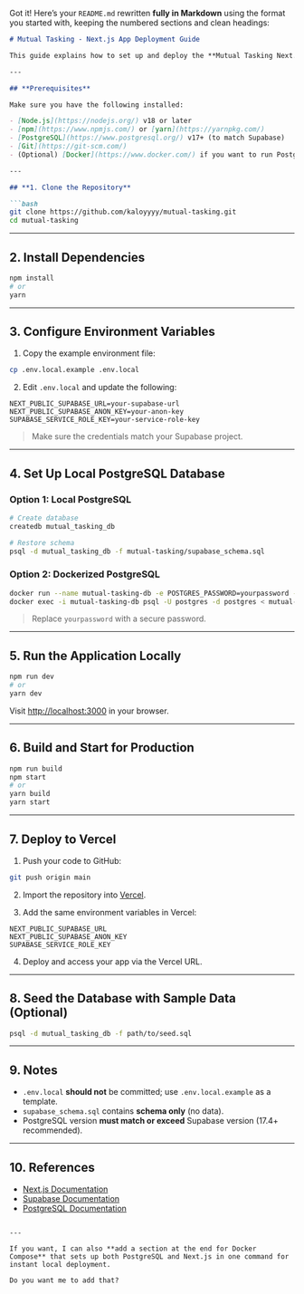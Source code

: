 Got it! Here’s your `README.md` rewritten **fully in Markdown** using the format you started with, keeping the numbered sections and clean headings:

````markdown
# Mutual Tasking - Next.js App Deployment Guide

This guide explains how to set up and deploy the **Mutual Tasking Next.js app** locally or on a server using the provided environment variables example (`.env.local.example`) and the Supabase schema SQL file (`supabase_schema.sql`).

---

## **Prerequisites**

Make sure you have the following installed:

- [Node.js](https://nodejs.org/) v18 or later
- [npm](https://www.npmjs.com/) or [yarn](https://yarnpkg.com/)
- [PostgreSQL](https://www.postgresql.org/) v17+ (to match Supabase)
- [Git](https://git-scm.com/)
- (Optional) [Docker](https://www.docker.com/) if you want to run PostgreSQL in a container

---

## **1. Clone the Repository**

```bash
git clone https://github.com/kaloyyyy/mutual-tasking.git
cd mutual-tasking
````

---

## **2. Install Dependencies**

```bash
npm install
# or
yarn
```

---

## **3. Configure Environment Variables**

1. Copy the example environment file:

```bash
cp .env.local.example .env.local
```

2. Edit `.env.local` and update the following:

```env
NEXT_PUBLIC_SUPABASE_URL=your-supabase-url
NEXT_PUBLIC_SUPABASE_ANON_KEY=your-anon-key
SUPABASE_SERVICE_ROLE_KEY=your-service-role-key
```

> Make sure the credentials match your Supabase project.

---

## **4. Set Up Local PostgreSQL Database**

### **Option 1: Local PostgreSQL**

```bash
# Create database
createdb mutual_tasking_db

# Restore schema
psql -d mutual_tasking_db -f mutual-tasking/supabase_schema.sql
```

### **Option 2: Dockerized PostgreSQL**

```bash
docker run --name mutual-tasking-db -e POSTGRES_PASSWORD=yourpassword -p 5432:5432 -d postgres:17
docker exec -i mutual-tasking-db psql -U postgres -d postgres < mutual-tasking/supabase_schema.sql
```

> Replace `yourpassword` with a secure password.

---

## **5. Run the Application Locally**

```bash
npm run dev
# or
yarn dev
```

Visit [http://localhost:3000](http://localhost:3000) in your browser.

---

## **6. Build and Start for Production**

```bash
npm run build
npm start
# or
yarn build
yarn start
```

---

## **7. Deploy to Vercel**

1. Push your code to GitHub:

```bash
git push origin main
```

2. Import the repository into [Vercel](https://vercel.com/).

3. Add the same environment variables in Vercel:

```
NEXT_PUBLIC_SUPABASE_URL
NEXT_PUBLIC_SUPABASE_ANON_KEY
SUPABASE_SERVICE_ROLE_KEY
```

4. Deploy and access your app via the Vercel URL.

---

## **8. Seed the Database with Sample Data (Optional)**

```bash
psql -d mutual_tasking_db -f path/to/seed.sql
```

---

## **9. Notes**

* `.env.local` **should not** be committed; use `.env.local.example` as a template.
* `supabase_schema.sql` contains **schema only** (no data).
* PostgreSQL version **must match or exceed** Supabase version (17.4+ recommended).

---

## **10. References**

* [Next.js Documentation](https://nextjs.org/docs)
* [Supabase Documentation](https://supabase.com/docs)
* [PostgreSQL Documentation](https://www.postgresql.org/docs/)

```

---

If you want, I can also **add a section at the end for Docker Compose** that sets up both PostgreSQL and Next.js in one command for instant local deployment.  

Do you want me to add that?
```
